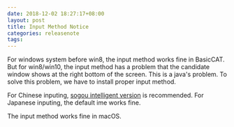 ```yaml
---
date: 2018-12-02 18:27:17+08:00
layout: post
title: Input Method Notice
categories: releasenote
tags: 
---
```


For windows system before win8, the input method works fine in BasicCAT. But for win8/win10, the input method has a problem that the candidate window shows at the right bottom of the screen. This is a java's problem. To solve this problem, we have to install proper input method.

For Chinese inputing, [sogou intelligent version](https://pinyin.sogou.com/zhihui/) is recommended. For Japanese inputing, the default ime works fine.

The input method works fine in macOS.



